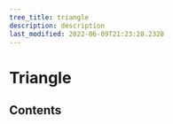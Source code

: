 ```yaml
---
tree_title: triangle
description: description
last_modified: 2022-06-09T21:23:28.2328
---
```


# Triangle

## Contents
